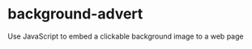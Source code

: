 background-advert
=================

Use JavaScript to embed a clickable background image to a web page